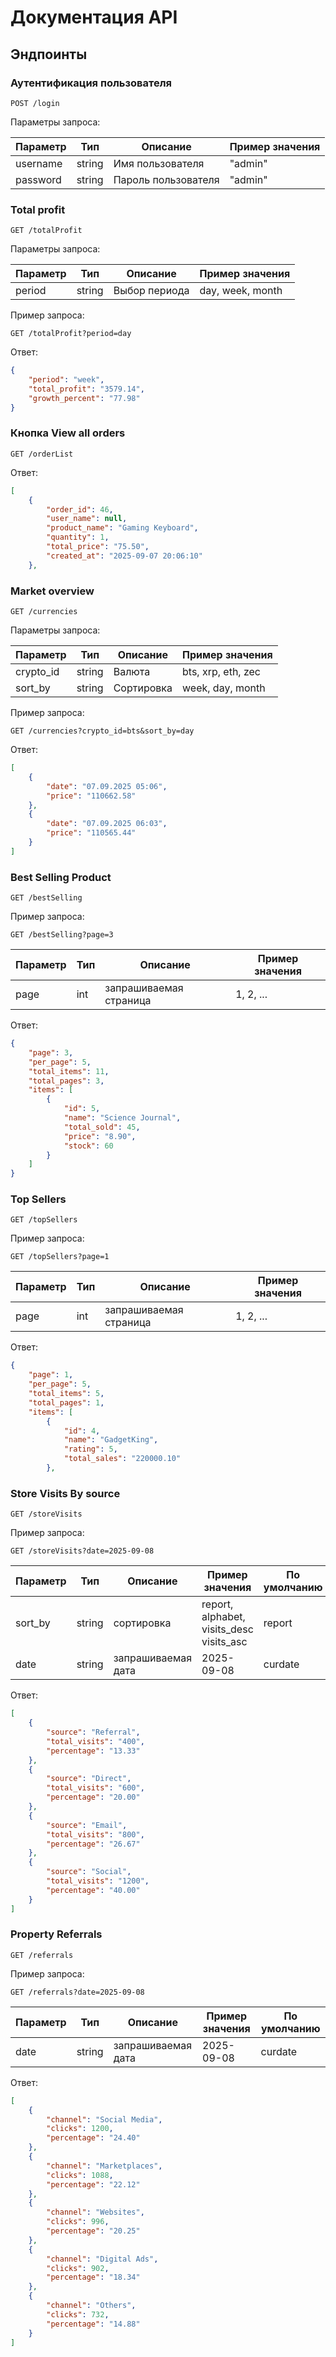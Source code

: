 # Документация API

## Эндпоинты

### Аутентификация пользователя

```
POST /login
```

Параметры запроса:

| Параметр  | Тип     | Описание                  | Пример значения                  |
|-----------|---------|---------------------------|----------------------------------|
| username | string  | Имя пользователя | "admin"                           |
| password     | string | Пароль пользователя   | "admin"                      |

### Total profit

```
GET /totalProfit
```

Параметры запроса:

| Параметр  | Тип     | Описание                  | Пример значения                  |
|-----------|---------|---------------------------|----------------------------------|
| period | string  | Выбор периода | day, week, month                           |

Пример запроса:

```
GET /totalProfit?period=day
```

Ответ:


```json
{
    "period": "week",
    "total_profit": "3579.14",
    "growth_percent": "77.98"
}
```

### Кнопка View all orders

```
GET /orderList
```
Ответ:


```json
[
    {
        "order_id": 46,
        "user_name": null,
        "product_name": "Gaming Keyboard",
        "quantity": 1,
        "total_price": "75.50",
        "created_at": "2025-09-07 20:06:10"
    },
```

### Market overview

```
GET /currencies
```

Параметры запроса:

| Параметр  | Тип     | Описание                  | Пример значения                  |
|-----------|---------|---------------------------|----------------------------------|
| crypto_id | string  | Валюта | bts, xrp, eth, zec                           |
| sort_by     | string | Сортировка   | week, day, month                      |

Пример запроса:

```
GET /currencies?crypto_id=bts&sort_by=day
```

Ответ:


```json
[
    {
        "date": "07.09.2025 05:06",
        "price": "110662.58"
    },
    {
        "date": "07.09.2025 06:03",
        "price": "110565.44"
    }
]
```

### Best Selling Product

```
GET /bestSelling
```

Пример запроса:

```
GET /bestSelling?page=3
```

| Параметр  | Тип     | Описание                  | Пример значения                  |
|-----------|---------|---------------------------|----------------------------------|
| page | int  | запрашиваемая страница | 1, 2, ...                           |

Ответ:


```json
{
    "page": 3,
    "per_page": 5,
    "total_items": 11,
    "total_pages": 3,
    "items": [
        {
            "id": 5,
            "name": "Science Journal",
            "total_sold": 45,
            "price": "8.90",
            "stock": 60
        }
    ]
}
```


### Top Sellers

```
GET /topSellers
```

Пример запроса:

```
GET /topSellers?page=1
```

| Параметр  | Тип     | Описание                  | Пример значения                  |
|-----------|---------|---------------------------|----------------------------------|
| page | int  | запрашиваемая страница | 1, 2, ...                           |

Ответ:


```json
{
    "page": 1,
    "per_page": 5,
    "total_items": 5,
    "total_pages": 1,
    "items": [
        {
            "id": 4,
            "name": "GadgetKing",
            "rating": 5,
            "total_sales": "220000.10"
        },
```

### Store Visits By source

```
GET /storeVisits
```

Пример запроса:

```
GET /storeVisits?date=2025-09-08
```

| Параметр  | Тип     | Описание                  | Пример значения                  | По умолчанию                  |
|-----------|---------|---------------------------|----------------------------------|----------------------------------|
| sort_by | string  | сортировка | report, alphabet, visits_desc visits_asc                           | report
| date | string  | запрашиваемая дата |  2025-09-08                          | curdate

Ответ:


```json
[
    {
        "source": "Referral",
        "total_visits": "400",
        "percentage": "13.33"
    },
    {
        "source": "Direct",
        "total_visits": "600",
        "percentage": "20.00"
    },
    {
        "source": "Email",
        "total_visits": "800",
        "percentage": "26.67"
    },
    {
        "source": "Social",
        "total_visits": "1200",
        "percentage": "40.00"
    }
]
```

### Property Referrals

```
GET /referrals
```

Пример запроса:

```
GET /referrals?date=2025-09-08
```

| Параметр  | Тип     | Описание                  | Пример значения                  | По умолчанию                  |
|-----------|---------|---------------------------|----------------------------------|----------------------------------|
| date | string  | запрашиваемая дата |  2025-09-08                          | curdate

Ответ:


```json
[
    {
        "channel": "Social Media",
        "clicks": 1200,
        "percentage": "24.40"
    },
    {
        "channel": "Marketplaces",
        "clicks": 1088,
        "percentage": "22.12"
    },
    {
        "channel": "Websites",
        "clicks": 996,
        "percentage": "20.25"
    },
    {
        "channel": "Digital Ads",
        "clicks": 902,
        "percentage": "18.34"
    },
    {
        "channel": "Others",
        "clicks": 732,
        "percentage": "14.88"
    }
]
```
